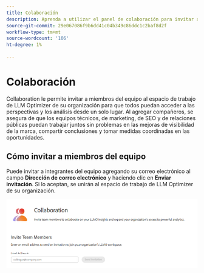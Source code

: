 ```yaml
---
title: Colaboración
description: Aprenda a utilizar el panel de colaboración para invitar a miembros del equipo al espacio de trabajo de LLM Optimizer de su organización.
source-git-commit: 29e067086f9b6dd41c04b349c86ddc1c2baf8d2f
workflow-type: tm+mt
source-wordcount: '106'
ht-degree: 1%

---
```



# Colaboración

Collaboration le permite invitar a miembros del equipo al espacio de trabajo de LLM Optimizer de su organización para que todos puedan acceder a las perspectivas y los análisis desde un solo lugar. Al agregar compañeros, se asegura de que los equipos técnicos, de marketing, de SEO y de relaciones públicas puedan trabajar juntos sin problemas en las mejoras de visibilidad de la marca, compartir conclusiones y tomar medidas coordinadas en las oportunidades.

## Cómo invitar a miembros del equipo

Puede invitar a integrantes del equipo agregando su correo electrónico al campo **Dirección de correo electrónico** y haciendo clic en **Enviar invitación**. Si lo aceptan, se unirán al espacio de trabajo de LLM Optimizer de su organización.

![Invitación de Collaboration](/help/dashboards/assets/collaboration.png)
